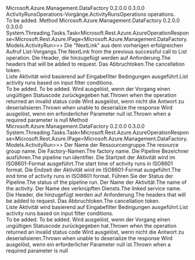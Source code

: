 <Type Name="IActivityRunsOperations" FullName="Microsoft.Azure.Management.DataFactory.IActivityRunsOperations">
  <TypeSignature Language="C#" Value="public interface IActivityRunsOperations" />
  <TypeSignature Language="ILAsm" Value=".class public interface auto ansi abstract IActivityRunsOperations" />
  <TypeSignature Language="DocId" Value="T:Microsoft.Azure.Management.DataFactory.IActivityRunsOperations" />
  <TypeSignature Language="VB.NET" Value="Public Interface IActivityRunsOperations" />
  <TypeSignature Language="F#" Value="type IActivityRunsOperations = interface" />
  <AssemblyInfo>
    <AssemblyName>Microsoft.Azure.Management.DataFactory</AssemblyName>
    <AssemblyVersion>0.2.0.0</AssemblyVersion>
    <AssemblyVersion>0.3.0.0</AssemblyVersion>
  </AssemblyInfo>
  <Interfaces />
  <Docs>
    <summary>
            <span data-ttu-id="c61f4-101">ActivityRunsOperations-Vorgänge.</span><span class="sxs-lookup"><span data-stu-id="c61f4-101">ActivityRunsOperations operations.</span></span>
            </summary>
    <remarks>To be added.</remarks>
  </Docs>
  <Members>
    <Member MemberName="ListByPipelineRunNextWithHttpMessagesAsync">
      <MemberSignature Language="C#" Value="public System.Threading.Tasks.Task&lt;Microsoft.Rest.Azure.AzureOperationResponse&lt;Microsoft.Rest.Azure.IPage&lt;Microsoft.Azure.Management.DataFactory.Models.ActivityRun&gt;&gt;&gt; ListByPipelineRunNextWithHttpMessagesAsync (string nextPageLink, System.Collections.Generic.Dictionary&lt;string,System.Collections.Generic.List&lt;string&gt;&gt; customHeaders = null, System.Threading.CancellationToken cancellationToken = null);" />
      <MemberSignature Language="ILAsm" Value=".method public hidebysig newslot virtual instance class System.Threading.Tasks.Task`1&lt;class Microsoft.Rest.Azure.AzureOperationResponse`1&lt;class Microsoft.Rest.Azure.IPage`1&lt;class Microsoft.Azure.Management.DataFactory.Models.ActivityRun&gt;&gt;&gt; ListByPipelineRunNextWithHttpMessagesAsync(string nextPageLink, class System.Collections.Generic.Dictionary`2&lt;string, class System.Collections.Generic.List`1&lt;string&gt;&gt; customHeaders, valuetype System.Threading.CancellationToken cancellationToken) cil managed" />
      <MemberSignature Language="DocId" Value="M:Microsoft.Azure.Management.DataFactory.IActivityRunsOperations.ListByPipelineRunNextWithHttpMessagesAsync(System.String,System.Collections.Generic.Dictionary{System.String,System.Collections.Generic.List{System.String}},System.Threading.CancellationToken)" />
      <MemberSignature Language="F#" Value="abstract member ListByPipelineRunNextWithHttpMessagesAsync : string * System.Collections.Generic.Dictionary&lt;string, System.Collections.Generic.List&lt;string&gt;&gt; * System.Threading.CancellationToken -&gt; System.Threading.Tasks.Task&lt;Microsoft.Rest.Azure.AzureOperationResponse&lt;Microsoft.Rest.Azure.IPage&lt;Microsoft.Azure.Management.DataFactory.Models.ActivityRun&gt;&gt;&gt;" Usage="iActivityRunsOperations.ListByPipelineRunNextWithHttpMessagesAsync (nextPageLink, customHeaders, cancellationToken)" />
      <MemberType>Method</MemberType>
      <AssemblyInfo>
        <AssemblyName>Microsoft.Azure.Management.DataFactory</AssemblyName>
        <AssemblyVersion>0.2.0.0</AssemblyVersion>
        <AssemblyVersion>0.3.0.0</AssemblyVersion>
      </AssemblyInfo>
      <ReturnValue>
        <ReturnType>System.Threading.Tasks.Task&lt;Microsoft.Rest.Azure.AzureOperationResponse&lt;Microsoft.Rest.Azure.IPage&lt;Microsoft.Azure.Management.DataFactory.Models.ActivityRun&gt;&gt;&gt;</ReturnType>
      </ReturnValue>
      <Parameters>
        <Parameter Name="nextPageLink" Type="System.String" />
        <Parameter Name="customHeaders" Type="System.Collections.Generic.Dictionary&lt;System.String,System.Collections.Generic.List&lt;System.String&gt;&gt;" />
        <Parameter Name="cancellationToken" Type="System.Threading.CancellationToken" />
      </Parameters>
      <Docs>
        <param name="nextPageLink">
            <span data-ttu-id="c61f4-102">Die "NextLink" aus dem vorherigen erfolgreichen Aufruf List-Vorgangs.</span><span class="sxs-lookup"><span data-stu-id="c61f4-102">The NextLink from the previous successful call to List operation.</span></span>
            </param>
        <param name="customHeaders">
            <span data-ttu-id="c61f4-103">Die Header, die hinzugefügt werden auf Anforderung.</span><span class="sxs-lookup"><span data-stu-id="c61f4-103">The headers that will be added to request.</span></span>
            </param>
        <param name="cancellationToken">
            <span data-ttu-id="c61f4-104">Das Abbruchtoken.</span><span class="sxs-lookup"><span data-stu-id="c61f4-104">The cancellation token.</span></span>
            </param>
        <summary>
            <span data-ttu-id="c61f4-105">Liste Aktivität wird basierend auf Eingabefilter Bedingungen ausgeführt.</span><span class="sxs-lookup"><span data-stu-id="c61f4-105">List activity runs based on input filter conditions.</span></span>
            </summary>
        <returns>To be added.</returns>
        <remarks>To be added.</remarks>
        <exception cref="T:Microsoft.Azure.Management.DataFactory.Models.ErrorResponseException">
            <span data-ttu-id="c61f4-106">Wird ausgelöst, wenn der Vorgang einen ungültigen Statuscode zurückgegeben hat.</span><span class="sxs-lookup"><span data-stu-id="c61f4-106">Thrown when the operation returned an invalid status code</span></span>
            </exception>
        <exception cref="T:Microsoft.Rest.SerializationException">
            <span data-ttu-id="c61f4-107">Wird ausgelöst, wenn nicht die Antwort zu deserialisieren.</span><span class="sxs-lookup"><span data-stu-id="c61f4-107">Thrown when unable to deserialize the response</span></span>
            </exception>
        <exception cref="T:Microsoft.Rest.ValidationException">
            <span data-ttu-id="c61f4-108">Wird ausgelöst, wenn ein erforderlicher Parameter null ist.</span><span class="sxs-lookup"><span data-stu-id="c61f4-108">Thrown when a required parameter is null</span></span>
            </exception>
      </Docs>
    </Member>
    <Member MemberName="ListByPipelineRunWithHttpMessagesAsync">
      <MemberSignature Language="C#" Value="public System.Threading.Tasks.Task&lt;Microsoft.Rest.Azure.AzureOperationResponse&lt;Microsoft.Rest.Azure.IPage&lt;Microsoft.Azure.Management.DataFactory.Models.ActivityRun&gt;&gt;&gt; ListByPipelineRunWithHttpMessagesAsync (string resourceGroupName, string factoryName, string runId, DateTime startTime, DateTime endTime, string status = null, string activityName = null, string linkedServiceName = null, System.Collections.Generic.Dictionary&lt;string,System.Collections.Generic.List&lt;string&gt;&gt; customHeaders = null, System.Threading.CancellationToken cancellationToken = null);" />
      <MemberSignature Language="ILAsm" Value=".method public hidebysig newslot virtual instance class System.Threading.Tasks.Task`1&lt;class Microsoft.Rest.Azure.AzureOperationResponse`1&lt;class Microsoft.Rest.Azure.IPage`1&lt;class Microsoft.Azure.Management.DataFactory.Models.ActivityRun&gt;&gt;&gt; ListByPipelineRunWithHttpMessagesAsync(string resourceGroupName, string factoryName, string runId, valuetype System.DateTime startTime, valuetype System.DateTime endTime, string status, string activityName, string linkedServiceName, class System.Collections.Generic.Dictionary`2&lt;string, class System.Collections.Generic.List`1&lt;string&gt;&gt; customHeaders, valuetype System.Threading.CancellationToken cancellationToken) cil managed" />
      <MemberSignature Language="DocId" Value="M:Microsoft.Azure.Management.DataFactory.IActivityRunsOperations.ListByPipelineRunWithHttpMessagesAsync(System.String,System.String,System.String,System.DateTime,System.DateTime,System.String,System.String,System.String,System.Collections.Generic.Dictionary{System.String,System.Collections.Generic.List{System.String}},System.Threading.CancellationToken)" />
      <MemberSignature Language="F#" Value="abstract member ListByPipelineRunWithHttpMessagesAsync : string * string * string * DateTime * DateTime * string * string * string * System.Collections.Generic.Dictionary&lt;string, System.Collections.Generic.List&lt;string&gt;&gt; * System.Threading.CancellationToken -&gt; System.Threading.Tasks.Task&lt;Microsoft.Rest.Azure.AzureOperationResponse&lt;Microsoft.Rest.Azure.IPage&lt;Microsoft.Azure.Management.DataFactory.Models.ActivityRun&gt;&gt;&gt;" Usage="iActivityRunsOperations.ListByPipelineRunWithHttpMessagesAsync (resourceGroupName, factoryName, runId, startTime, endTime, status, activityName, linkedServiceName, customHeaders, cancellationToken)" />
      <MemberType>Method</MemberType>
      <AssemblyInfo>
        <AssemblyName>Microsoft.Azure.Management.DataFactory</AssemblyName>
        <AssemblyVersion>0.2.0.0</AssemblyVersion>
        <AssemblyVersion>0.3.0.0</AssemblyVersion>
      </AssemblyInfo>
      <ReturnValue>
        <ReturnType>System.Threading.Tasks.Task&lt;Microsoft.Rest.Azure.AzureOperationResponse&lt;Microsoft.Rest.Azure.IPage&lt;Microsoft.Azure.Management.DataFactory.Models.ActivityRun&gt;&gt;&gt;</ReturnType>
      </ReturnValue>
      <Parameters>
        <Parameter Name="resourceGroupName" Type="System.String" />
        <Parameter Name="factoryName" Type="System.String" />
        <Parameter Name="runId" Type="System.String" />
        <Parameter Name="startTime" Type="System.DateTime" />
        <Parameter Name="endTime" Type="System.DateTime" />
        <Parameter Name="status" Type="System.String" />
        <Parameter Name="activityName" Type="System.String" />
        <Parameter Name="linkedServiceName" Type="System.String" />
        <Parameter Name="customHeaders" Type="System.Collections.Generic.Dictionary&lt;System.String,System.Collections.Generic.List&lt;System.String&gt;&gt;" />
        <Parameter Name="cancellationToken" Type="System.Threading.CancellationToken" />
      </Parameters>
      <Docs>
        <param name="resourceGroupName">
            <span data-ttu-id="c61f4-109">Der Name der Ressourcengruppe.</span><span class="sxs-lookup"><span data-stu-id="c61f4-109">The resource group name.</span></span>
            </param>
        <param name="factoryName">
            <span data-ttu-id="c61f4-110">Die Factory-Namen.</span><span class="sxs-lookup"><span data-stu-id="c61f4-110">The factory name.</span></span>
            </param>
        <param name="runId">
            <span data-ttu-id="c61f4-111">Die Pipeline Bezeichner ausführen.</span><span class="sxs-lookup"><span data-stu-id="c61f4-111">The pipeline run identifier.</span></span>
            </param>
        <param name="startTime">
            <span data-ttu-id="c61f4-112">Die Startzeit der Aktivität wird im ISO8601-Format ausgeführt.</span><span class="sxs-lookup"><span data-stu-id="c61f4-112">The start time of activity runs in ISO8601 format.</span></span>
            </param>
        <param name="endTime">
            <span data-ttu-id="c61f4-113">Die Endzeit der Aktivität wird im ISO8601-Format ausgeführt.</span><span class="sxs-lookup"><span data-stu-id="c61f4-113">The end time of activity runs in ISO8601 format.</span></span>
            </param>
        <param name="status">
            <span data-ttu-id="c61f4-114">Führen Sie der Status der Pipeline.</span><span class="sxs-lookup"><span data-stu-id="c61f4-114">The status of the pipeline run.</span></span>
            </param>
        <param name="activityName">
            <span data-ttu-id="c61f4-115">Der Name der Aktivität.</span><span class="sxs-lookup"><span data-stu-id="c61f4-115">The name of the activity.</span></span>
            </param>
        <param name="linkedServiceName">
            <span data-ttu-id="c61f4-116">Der Name des verknüpften Diensts.</span><span class="sxs-lookup"><span data-stu-id="c61f4-116">The linked service name.</span></span>
            </param>
        <param name="customHeaders">
            <span data-ttu-id="c61f4-117">Die Header, die hinzugefügt werden auf Anforderung.</span><span class="sxs-lookup"><span data-stu-id="c61f4-117">The headers that will be added to request.</span></span>
            </param>
        <param name="cancellationToken">
            <span data-ttu-id="c61f4-118">Das Abbruchtoken.</span><span class="sxs-lookup"><span data-stu-id="c61f4-118">The cancellation token.</span></span>
            </param>
        <summary>
            <span data-ttu-id="c61f4-119">Liste Aktivität wird basierend auf Eingabefilter Bedingungen ausgeführt.</span><span class="sxs-lookup"><span data-stu-id="c61f4-119">List activity runs based on input filter conditions.</span></span>
            </summary>
        <returns>To be added.</returns>
        <remarks>To be added.</remarks>
        <exception cref="T:Microsoft.Azure.Management.DataFactory.Models.ErrorResponseException">
            <span data-ttu-id="c61f4-120">Wird ausgelöst, wenn der Vorgang einen ungültigen Statuscode zurückgegeben hat.</span><span class="sxs-lookup"><span data-stu-id="c61f4-120">Thrown when the operation returned an invalid status code</span></span>
            </exception>
        <exception cref="T:Microsoft.Rest.SerializationException">
            <span data-ttu-id="c61f4-121">Wird ausgelöst, wenn nicht die Antwort zu deserialisieren.</span><span class="sxs-lookup"><span data-stu-id="c61f4-121">Thrown when unable to deserialize the response</span></span>
            </exception>
        <exception cref="T:Microsoft.Rest.ValidationException">
            <span data-ttu-id="c61f4-122">Wird ausgelöst, wenn ein erforderlicher Parameter null ist.</span><span class="sxs-lookup"><span data-stu-id="c61f4-122">Thrown when a required parameter is null</span></span>
            </exception>
      </Docs>
    </Member>
  </Members>
</Type>